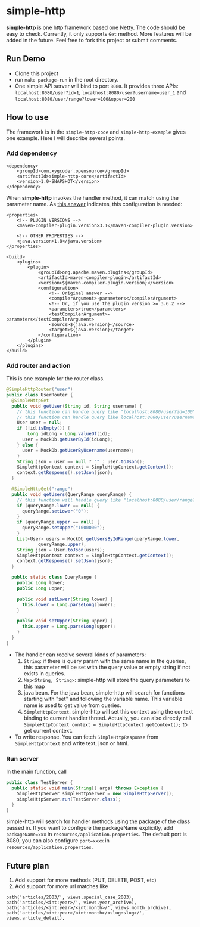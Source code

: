 # simple-http

**simple-http** is one http framework based one Netty. The code should be easy to check.
Currently, it only supports `Get` method. More features will be added in the future.
Feel free to fork this project or submit comments.

## Run Demo

* Clone this project
* run `make package-run` in the root directory.
* One simple API server will bind to port `8080`. It provides three APIs:
`localhost:8080/user?id=1`, `localhost:8080/user?username=user_1` 
and `localhost:8080/user/range?lower=100&upper=200`

## How to use

The framework is in the `simple-http-code` and `simple-http-example` gives one example. Here I
will describe several points.

### Add dependency

```
<dependency>
    <groupId>com.xygcoder.opensource</groupId>
    <artifactId>simple-http-core</artifactId>
    <version>1.0-SNAPSHOT</version>
</dependency>
```

When **simple-http** invokes the handler method, it can match using the parameter name.
As [this answer](https://stackoverflow.com/questions/2237803/can-i-obtain-method-parameter-name-using-java-reflection)
indicates, this configuration is needed:
```
<properties>
    <!-- PLUGIN VERSIONS -->
    <maven-compiler-plugin.version>3.1</maven-compiler-plugin.version>

    <!-- OTHER PROPERTIES -->
    <java.version>1.8</java.version>
</properties>

<build>
    <plugins>
        <plugin>
            <groupId>org.apache.maven.plugins</groupId>
            <artifactId>maven-compiler-plugin</artifactId>
            <version>${maven-compiler-plugin.version}</version>
            <configuration>
                <!-- Original answer -->
                <compilerArgument>-parameters</compilerArgument>
                <!-- Or, if you use the plugin version >= 3.6.2 -->
                <parameters>true</parameters>
                <testCompilerArgument>-parameters</testCompilerArgument>
                <source>${java.version}</source>
                <target>${java.version}</target>
            </configuration>
        </plugin>
    </plugins>
</build>
```

### Add router and action

This is one example for the router class.

```java
@SimpleHttpRouter("user")
public class UserRouter {
  @SimpleHttpGet
  public void getUser(String id, String username) {
    // this function can handle query like "localhost:8080/user?id=100"
    // this function can handle query like localhost:8080/user?username="user_1"
    User user = null;
    if (!id.isEmpty()) {
        Long idLong = Long.valueOf(id);
      user = MockDb.getUserById(idLong);
    } else {
      user = MockDb.getUserByUsername(username);
    }
    String json = user == null ? "" : user.toJson();
    SimpleHttpContext context = SimpleHttpContext.getContext();
    context.getResponse().setJson(json);
  }

  @SimpleHttpGet("range")
  public void getUsers(QueryRange queryRange) {
    // this function will handle query like "localhost:8080/user/range?lower=100&upper=200"
    if (queryRange.lower == null) {
      queryRange.setLower("0");
    }
    if (queryRange.upper == null) {
      queryRange.setUpper("1000000");
    }
    List<User> users = MockDb.getUsersByIdRange(queryRange.lower,
            queryRange.upper);
    String json = User.toJson(users);
    SimpleHttpContext context = SimpleHttpContext.getContext();
    context.getResponse().setJson(json);
  }

  public static class QueryRange {
    public Long lower;
    public Long upper;

    public void setLower(String lower) {
      this.lower = Long.parseLong(lower);
    }

    public void setUpper(String upper) {
      this.upper = Long.parseLong(upper);
    }
  }
}
```
* The handler can receive several kinds of parameters:
    1. `String`: if there is query param with the same name in the queries, this
    parameter will be set with the query value or empty string if not exists in
    queries.
    2. `Map<String, String>`: simple-http will store the query parameters to this map
    3. java bean. For the java bean, simple-http will search for functions starting with "set"
    and following the variable name. This variable name is used to get value from queries.
    4. `SimpleHttpContext`. simple-http will set this context using the context binding to current handler thread.
    Actually, you can also directly call `SimpleHttpContext context = SimpleHttpContext.getContext();` to get current
    context.
* To write response. You can fetch `SimpleHttpResponse` from `SimpleHttpContext` and write text, json or html.

### Run server

In the main function, call
```java
public class TestServer {
  public static void main(String[] args) throws Exception {
    SimpleHttpServer simpleHttpServer = new SimpleHttpServer();
    simpleHttpServer.run(TestServer.class);
  }
}
```
simple-http will search for handler methods using the package of the class passed in.
If you want to configure the packageName explicitly, add `packageName=xxx` in `resources/application.properties`.
The default port is 8080, you can also configure `port=xxxx` in `resources/application.properties`.

## Future plan

1. Add support for more methods (PUT, DELETE, POST, etc)
2. Add support for more url matches like
```
path('articles/2003/', views.special_case_2003),
path('articles/<int:year>/', views.year_archive),
path('articles/<int:year>/<int:month>/', views.month_archive),
path('articles/<int:year>/<int:month>/<slug:slug>/', views.article_detail),
```
